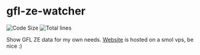 # gfl-ze-watcher
![Code Size](https://img.shields.io/github/languages/code-size/InterStella0/gfl-ze-watcher?style=flat)
![Total lines](https://tokei.rs/b1/github/InterStella0/gfl-ze-watcher?style=flat)

Show GFL ZE data for my own needs.
[Website](https://gflgraph.prettymella.site/) is hosted on a smol vps, be nice :)
